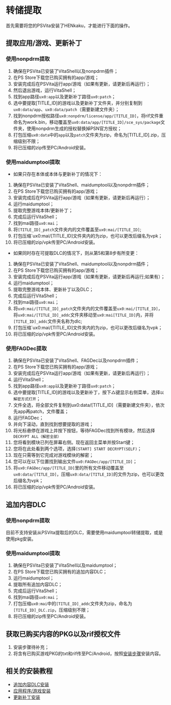 # 转储提取

首先需要将您的PSVita安装了HENkaku，才能进行下面的操作。

## 提取应用/游戏、更新补丁
### 使用nonpdrm提取
1. 确保在PSVita已安装了VitaShell以及nonpdrm插件；
2. 在PS Store下载您已购买拥有的app/游戏；
3. 安装完成后在PSVita运行app/游戏（如果有更新，请更新后再运行）；
4. 然后退出游戏，运行VitaShell；
5. 找到app路径`ux0:app`以及更新补丁路径`ux0:patch`；
6. 选中要提取[TITLE_ID]的游戏以及更新补丁文件夹，并分别复制到`ux0:data/app`、`ux0:data/patch`（需要新建文件夹）；
7. 找到nonpdrm授权路径`ux0:nonpdrm/license/app/[TITLE_ID]`，将rif文件重命名为work.bin，移动覆盖至`ux0:data/app/[TITLE_ID]/sce_sys/package`文件夹，使用nonpdrm生成的授权替换掉PSN官方授权；
8. 打包压缩`ux0:data`中的`app`以及`patch`文件夹为zip，命名为[TITLE_ID].zip，压缩级别不限；
9. 将已压缩的zip传至PC/Android安装。

### 使用maidumptool提取
- 如果只存在本体或本体与更新补丁的情况下：
1. 确保在PSVita已安装了VitaShell、maidumptool以及nonpdrm插件；
2. 在PS Store下载您已购买拥有的app/游戏；
3. 安装完成后在PSVita运行app/游戏（如果有更新，请更新后再运行）；
4. 运行maidumptool；
5. 提取完整游戏本体/更新补丁；
6. 完成后运行VitaShell；
7. 找到mai路径`ux0:mai`；
8. 将`[TITLE_ID]_patch`文件夹内的文件覆盖至`ux0:mai/[TITLE_ID]`;
9. 打包压缩`ux0:mai/[TITLE_ID]文件夹内的为zip，也可以更改后缀名为vpk；
10. 将已压缩的zip/vpk传至PC/Android安装。

- 如果同时存在可提取DLC的情况下，则从第5和第8步有所变更：
1. 确保在PSVita已安装了VitaShell、maidumptool以及nonpdrm插件；
2. 在PS Store下载您已购买拥有的app/游戏；
3. 安装完成后在PSVita运行app/游戏（如果有更新，请更新后再运行;如果有）；
4. 运行maidumptool；
5. 提取完整游戏本体、更新补丁以及DLC；
6. 完成后运行VitaShell；
7. 找到mai路径`ux0:mai`；
8. 将`ux0:mai/[TITLE_ID]_patch`文件夹内的文件覆盖至`ux0:mai/[TITLE_ID]`，将`ux0:mai/[TITLE_ID]_addc`文件夹移动至`ux0:mai[TITLE_ID]`内，并将`[TITLE_ID]_addc`文件夹名称为dlc;
9. 打包压缩`ux0:mai/[TITLE_ID]文件夹内的为zip，也可以更改后缀名为vpk；
10. 将已压缩的zip/vpk传至PC/Android安装。

### 使用FAGDec提取
1. 确保在PSVita已安装了VitaShell、FAGDec以及nonpdrm插件；
2. 在PS Store下载您已购买拥有的app/游戏；
3. 安装完成后在PSVita运行app/游戏（如果有更新，请更新后再运行）；
4. 运行VitaShell；
5. 找到app路径`ux0:app`以及更新补丁路径`ux0:patch`；
6. 选中要提取[TITLE_ID]的游戏以及更新补丁，按下△键显示右侧菜单，选择`以解密方式打开`；
7. 文件全选，将全部文件复制到ux0:data/[TITLE_ID]（需要新建文件夹），依次先app再patch，文件覆盖；
8. 运行FAGDec；
9. 并向下滚动，直到找到想要提取的游戏；
10. 将光标悬停在游戏上并按下按钮，等待FAGDec找到所有模块，然后选择`DECRYPT ALL（解密全部）`
11. 您将看到模块已列在屏幕右侧。现在返回主菜单并按Start键；
12. 您将在此处看到两个选项，选择`[START] START DECRYPT(SELF)`；
13. 现在只需等到它完成对游戏模块的解密；
14. 您可以在以下位置找到输出文件`ux0:FAGDec/app/[TITLE_ID]`；
15. 将`ux0:FAGDec/app/[TITLE_ID]`里的所有文件移动覆盖至`ux0:data/[TITLE_ID]`，压缩`ux0:data/[TITLE_ID]`的文件为zip，也可以更改后缀名为vpk；
16. 将已压缩的zip/vpk传至PC/Android安装。

## 追加内容DLC
### 使用nonpdrm提取
目前不支持安装从PSVita提取后的DLC，需要使用maidumptool转储提取，或是使用pkg安装。

### 使用maidumptool提取
1. 确保在PSVita已安装了VitaShell以及maidumptool；
2. 在PS Store下载您已购买拥有的追加内容DLC；
3. 运行maidumptool；
4. 提取所有追加内容DLC；
5. 完成后运行VitaShell；
6. 找到mai路径`ux0:mai`；
7. 打包压缩`ux0:mai`中的`[TITLE_ID]_addc`文件夹为zip，命名为`[TITLE_ID]_DLC.zip`，压缩级别不限；
8. 将已压缩的zip传至PC/Android安装。

## 获取已购买内容的PKG以及rif授权文件
1. 安装步骤待补充；
2. 将含有已购买游戏PKG的txt和rif传至PC/Android，按照[安装步骤](http://croden1999.github.io/Vita3K-Quick-Guide/vita3k/app/pkg)安装内容。

## 相关的安装教程
- [追加内容DLC安装](http://croden1999.github.io/Vita3K-Quick-Guide/psvita-to-vita3k/addcont)
- [应用程序/游戏安装](http://croden1999.github.io/Vita3K-Quick-Guide/vita3k/app)
- [更新补丁安装](http://croden1999.github.io/Vita3K-Quick-Guide/psvita-to-vita3k/patch)
